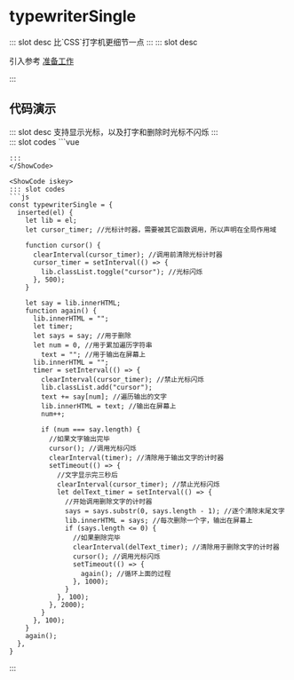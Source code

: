 # typewriterSingle

<ContainerBox title="介绍">
::: slot desc
比`CSS`打字机更细节一点
:::
</ContainerBox>

<ContainerBox title="使用">
::: slot desc

引入参考 [准备工作](/Directives/base/start.html#准备工作)

:::
</ContainerBox>

## 代码演示

<ContainerBox title="基础用法">
::: slot desc
支持显示光标，以及打字和删除时光标不闪烁
:::
<div class="demoBox">
<Directives-TypewriterSingle-index />
</div>

<ShowCode>
::: slot codes
```vue
<template>
  <div class="TypewriterSingle cursor" v-typewriterSingle>单行打字机</div>
</template>
<style scoped>
.TypewriterSingle {
  height: 18px;
  line-height: 18px;
  padding-right: 0.1em;
  font-size: 18px;
  border-right: 1px solid transparent;
  margin: 1em 0;
}

.cursor {
  border-right-color: currentColor;
}
</style>
```
:::
</ShowCode>

<ShowCode iskey>
::: slot codes
```js
const typewriterSingle = {
  inserted(el) {
    let lib = el;
    let cursor_timer; //光标计时器，需要被其它函数调用，所以声明在全局作用域

    function cursor() {
      clearInterval(cursor_timer); //调用前清除光标计时器
      cursor_timer = setInterval(() => {
        lib.classList.toggle("cursor"); //光标闪烁
      }, 500);
    }

    let say = lib.innerHTML;
    function again() {
      lib.innerHTML = "";
      let timer;
      let says = say; //用于删除
      let num = 0, //用于累加遍历字符串
        text = ""; //用于输出在屏幕上
      lib.innerHTML = "";
      timer = setInterval(() => {
        clearInterval(cursor_timer); //禁止光标闪烁
        lib.classList.add("cursor");
        text += say[num]; //遍历输出的文字
        lib.innerHTML = text; //输出在屏幕上
        num++;

        if (num === say.length) {
          //如果文字输出完毕
          cursor(); //调用光标闪烁
          clearInterval(timer); //清除用于输出文字的计时器
          setTimeout(() => {
            //文字显示完三秒后
            clearInterval(cursor_timer); //禁止光标闪烁
            let delText_timer = setInterval(() => {
              //开始调用删除文字的计时器
              says = says.substr(0, says.length - 1); //逐个清除末尾文字
              lib.innerHTML = says; //每次删除一个字，输出在屏幕上
              if (says.length <= 0) {
                //如果删除完毕
                clearInterval(delText_timer); //清除用于删除文字的计时器
                cursor(); //调用光标闪烁
                setTimeout(() => {
                  again(); //循环上面的过程
                }, 1000);
              }
            }, 100);
          }, 2000);
        }
      }, 100);
    }
    again();
  },
}
```
:::
</ShowCode>
</ContainerBox>